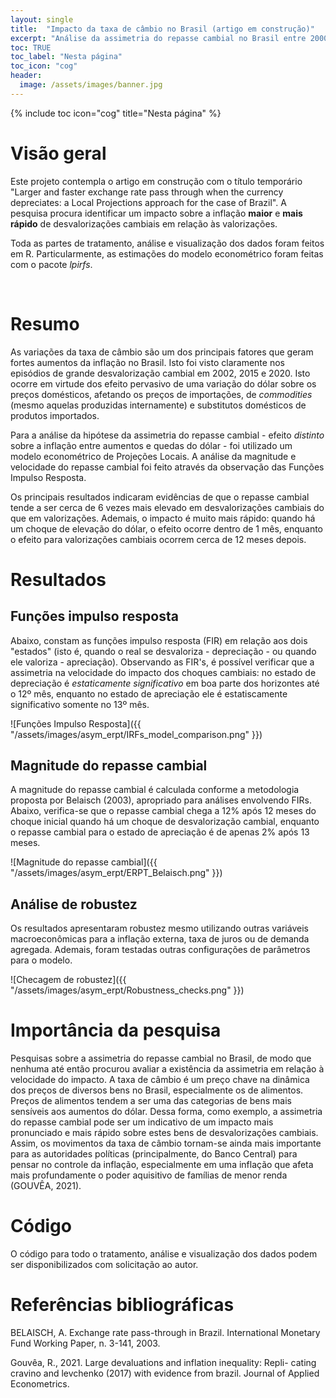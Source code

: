 ```yaml
---
layout: single
title:  "Impacto da taxa de câmbio no Brasil (artigo em construção)"
excerpt: "Análise da assimetria do repasse cambial no Brasil entre 2000 e 2020"
toc: TRUE
toc_label: "Nesta página"
toc_icon: "cog"
header:
  image: /assets/images/banner.jpg
---
```


{% include toc icon="cog" title="Nesta página" %}


# Visão geral

Este projeto contempla o artigo em construção com o título temporário "Larger and faster exchange rate pass through when the currency depreciates: a Local Projections approach for the case of Brazil". A pesquisa procura identificar um impacto sobre a inflação **maior** e **mais rápido** de desvalorizações cambiais em relação às valorizações.

Toda as partes de tratamento, análise e visualização dos dados foram feitos em R. Particularmente, as estimações do modelo econométrico foram feitas com o pacote *lpirfs*.

<br/>

# Resumo

As variações da taxa de câmbio são um dos principais fatores que geram fortes aumentos da inflação no Brasil. Isto foi visto claramente nos episódios de grande desvalorização cambial em 2002, 2015 e 2020. Isto ocorre em virtude dos efeito pervasivo de uma variação do dólar sobre os preços domésticos, afetando os preços de importações, de *commodities* (mesmo aquelas produzidas internamente) e substitutos domésticos de produtos importados. 

Para a análise da hipótese da assimetria do repasse cambial - efeito *distinto* sobre a inflação entre aumentos e quedas do dólar - foi utilizado um modelo econométrico de Projeções Locais. A análise da magnitude e velocidade do repasse cambial foi feito através da observação das Funções Impulso Resposta.

Os principais resultados indicaram evidências de que o repasse cambial tende a ser cerca de 6 vezes mais elevado em desvalorizações cambiais do que em valorizações. Ademais, o impacto é muito mais rápido: quando há um choque de elevação do dólar, o efeito ocorre dentro de 1 mês, enquanto o efeito para valorizações cambiais ocorrem cerca de 12 meses depois.

# Resultados

## Funções impulso resposta

Abaixo, constam as funções impulso resposta (FIR) em relação aos dois "estados" (isto é, quando o real se desvaloriza - depreciação - ou quando ele valoriza - apreciação). Observando as FIR's, é possível verificar que a assimetria na velocidade do impacto dos choques cambiais: no estado de depreciação é *estaticamente significativo* em boa parte dos horizontes até o 12º mês, enquanto no estado de apreciação ele é estatiscamente significativo somente no 13º mês.

![Funções Impulso Resposta]({{ "/assets/images/asym_erpt/IRFs_model_comparison.png" }})

## Magnitude do repasse cambial

A magnitude do repasse cambial é calculada conforme a metodologia proposta por Belaisch (2003), apropriado para análises envolvendo FIRs. Abaixo, verifica-se que o repasse cambial chega a 12% após 12 meses do choque inicial quando há um choque de desvalorização cambial, enquanto o repasse cambial para o estado de apreciação é de apenas 2% após 13 meses.

![Magnitude do repasse cambial]({{ "/assets/images/asym_erpt/ERPT_Belaisch.png" }})

## Análise de robustez

Os resultados apresentaram robustez mesmo utilizando outras variáveis macroeconômicas para a inflação externa, taxa de juros ou de demanda agregada. Ademais, foram testadas outras configurações de parâmetros para o modelo.

![Checagem de robustez]({{ "/assets/images/asym_erpt/Robustness_checks.png" }})

# Importância da pesquisa

Pesquisas sobre a assimetria do repasse cambial no Brasil, de modo que nenhuma até então procurou avaliar a existência da assimetria em relação à velocidade do impacto. A taxa de câmbio é um preço chave na dinâmica dos preços de diversos bens no Brasil, especialmente os de alimentos. Preços de alimentos tendem a ser uma das categorias de bens mais sensíveis aos aumentos do dólar. Dessa forma, como exemplo, a assimetria do repasse cambial pode ser um indicativo de um impacto mais pronunciado e mais rápido sobre estes bens de desvalorizações cambiais. Assim, os movimentos da taxa de câmbio tornam-se ainda mais importante para as autoridades políticas (principalmente, do Banco Central) para pensar no controle da inflação, especialmente em uma inflação que afeta mais profundamente o poder aquisitivo de famílias de menor renda (GOUVÊA, 2021). 

# Código

O código para todo o tratamento, análise e visualização dos dados podem ser disponibilizados com solicitação ao autor.

# Referências bibliográficas

BELAISCH, A. Exchange rate pass-through in Brazil. International Monetary Fund Working Paper, n. 3-141, 2003.

Gouvêa, R., 2021. Large devaluations and inflation inequality: Repli-
cating cravino and levchenko (2017) with evidence from brazil.
Journal of Applied Econometrics.